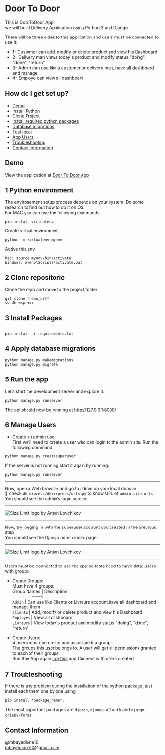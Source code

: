  #    Door To Door  

This is DoorToDoor App  
we will build Delivery Application using Python 3 and Django  

There will be three sides to this application and users must be connected to use it:  

* 1- Customer can add, modify or delete product and view his Dashboard  
* 2- Delivery man views today's product and modify status "doing", "done", "return"  
* 3- Admin can use like a customer or delivery man, have all dashboard and manage  
* 4- Employe can view all dashboard

## How do I get set up?
* [Demo](#demo)
* [Install Python](#1-Python-environment)
* [Clone Project](#2-Clone-repositorie)
* [Install required python packages](#3-Install-Packages)
* [Database migrations](#4-Apply-database-migrations)
* [Test local](#5-Run-the-app)
* [App Users](#6-Manage-Users)
* [Troubleshooting](#7-Troubleshooting)
* [Contact Information ](#Contact-Information)


## Demo
View the application at [Door To Door App](http://104.236.104.196/)

## 1 Python environment

The environement setup process depends on your system. Do some research to find out how to do it on OS.  
For MAC you can use the following commands  
```
pip install virtualenv
```

Create virtual environment
```
python -m virtualenv myenv
```
Active this env

```
Mac: source myenv/bin/activate
Windows: myenv\Scripts\activate.bat

```

## 2 Clone repositorie
Clone the repo and move to the project folder
```
git clone *repo_url*
cd dkrexpress

```

## 3 Install Packages
```

pip install -r requirements.txt

```

## 4 Apply database migrations
```
python manage.py makemigrations
python manage.py migrate
```

## 5 Run the app
Let’s start the development server and explore it.

```
python manage.py runserver

```
The api should now be running at http://127.0.0.1:8000/


## 6 Manage Users
* Create an admin user  
First we’ll need to create a user who can login to the admin site. Run the following command:  

```
python manage.py createsuperuser
```
If the server is not running start it again by running:  
```
python manage.py runserver
```
***
Now, open a Web browser and go to admin on your local domain   
🚨 check `dkrexpress/dkrexpress/urls.py` to know URL of `admin.site.urls`  
You should see the admin’s login screen: 
*** 

<img src="https://docs.djangoproject.com/en/3.2/_images/admin01.png" align="center"
     alt="Size Limit logo by Anton Lovchikov"> 
***
Now, try logging in with the superuser account you created in the previous step  
You should see the Django admin index page:  
***
 <img src="https://docs.djangoproject.com/en/3.2/_images/admin02.png" align="center"
     alt="Size Limit logo by Anton Lovchikov">  
***
Users must be connected to use the app so tests need to have data: users with groups  
* Create Groups:  
Must have 4 groups:  
Group Names | Description  
---------------| -----------  
`Admin`           | Can use like Clients or Livreurs account,have all dashboard and manage them    
`Clients`    | Add, modify or delete product and view his Dashboard                            
`Employes`  | View all dashboard                                                            
`Livreurs`  | View today's product and modify status "doing", "done", "return"   
 
* Create Users:  
4 users mustt be create and associate it a group  
The groups this user belongs to. A user will get all permissions granted to each of their groups.  
Run tthe App again [like this](#5-Run-the-app) and Connect with users created

## 7 Troubleshooting 

If there is any problem during the installation of the python package, just install each them one by one using   
```
pip install *package_name*. 
```
The most important packages are `django`, `django-allauth` and `django-crispy-forms`.

## Contact Information 
@mbayedione10  
mbayedione10@gmail.com  

